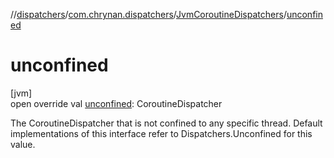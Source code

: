 //[dispatchers](../../../index.md)/[com.chrynan.dispatchers](../index.md)/[JvmCoroutineDispatchers](index.md)/[unconfined](unconfined.md)

# unconfined

[jvm]\
open override val [unconfined](unconfined.md): CoroutineDispatcher

The CoroutineDispatcher that is not confined to any specific thread. Default implementations of this interface refer to Dispatchers.Unconfined for this value.
